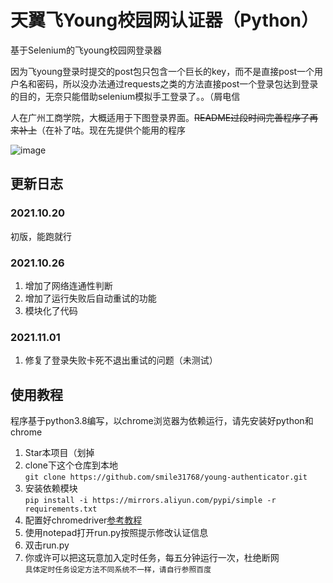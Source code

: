 # 天翼飞Young校园网认证器（Python）
基于Selenium的飞young校园网登录器

因为飞young登录时提交的post包只包含一个巨长的key，而不是直接post一个用户名和密码，所以没办法通过requests之类的方法直接post一个登录包达到登录的目的，无奈只能借助selenium模拟手工登录了。。（屑电信

人在广州工商学院，大概适用于下图登录界面。~~README过段时间完善程序了再来补上~~（在补了咕。现在先提供个能用的程序

![image](https://user-images.githubusercontent.com/60568280/138116103-2bdfcc72-b6e6-4206-8a1d-7e83e1689bd4.png)

## 更新日志
### 2021.10.20
初版，能跑就行
### 2021.10.26
1. 增加了网络连通性判断
2. 增加了运行失败后自动重试的功能
3. 模块化了代码
### 2021.11.01
1. 修复了登录失败卡死不退出重试的问题（未测试）
## 使用教程
程序基于python3.8编写，以chrome浏览器为依赖运行，请先安装好python和chrome

1. Star本项目（划掉
2. clone下这个仓库到本地<br>
```git clone https://github.com/smile31768/young-authenticator.git ```
3. 安装依赖模块<br>
```pip install -i https://mirrors.aliyun.com/pypi/simple -r requirements.txt```
4. 配置好chromedriver[参考教程](https://www.jianshu.com/p/ffcb62574050)
4. 使用notepad打开run.py按照提示修改认证信息
5. 双击run.py
6. 你或许可以把这玩意加入定时任务，每五分钟运行一次，杜绝断网<br>
```具体定时任务设定方法不同系统不一样，请自行参照百度```
